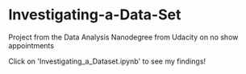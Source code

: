 # Investigating-a-Data-Set
Project from the Data Analysis Nanodegree from Udacity on no show appointments

Click on 'Investigating_a_Dataset.ipynb' to see my findings!
